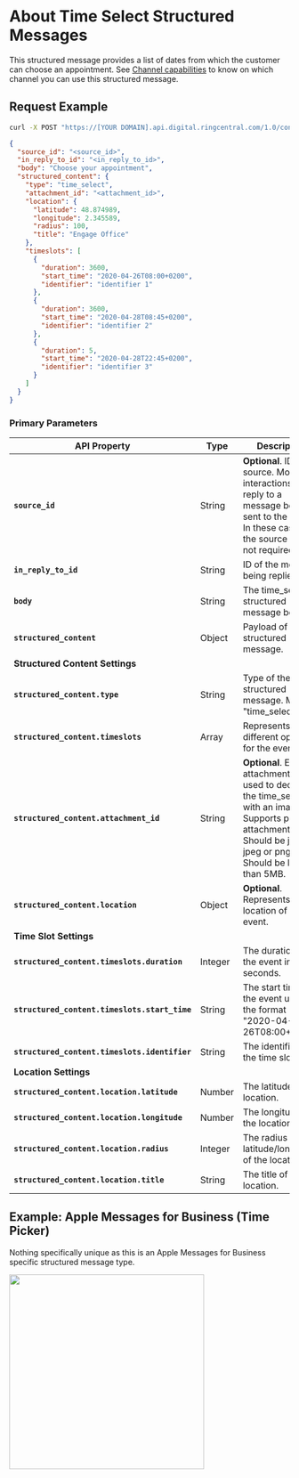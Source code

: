 # About Time Select Structured Messages

This structured message provides a list of dates from which the customer can choose an appointment. See [Channel capabilities](../#channel-capabilities) to know on which channel you can use this structured message.

## Request Example

```bash
curl -X POST "https://[YOUR DOMAIN].api.digital.ringcentral.com/1.0/contents"
```

```json
{
  "source_id": "<source_id>",
  "in_reply_to_id": "<in_reply_to_id>",
  "body": "Choose your appointment",
  "structured_content": {
    "type": "time_select",
    "attachment_id": "<attachment_id>",
    "location": {
      "latitude": 48.874989,
      "longitude": 2.345589,
      "radius": 100,
      "title": "Engage Office"
    },
    "timeslots": [
      {
        "duration": 3600,
        "start_time": "2020-04-26T08:00+0200",
        "identifier": "identifier 1"
      },
      {
        "duration": 3600,
        "start_time": "2020-04-28T08:45+0200",
        "identifier": "identifier 2"
      },
      {
        "duration": 5,
        "start_time": "2020-04-28T22:45+0200",
        "identifier": "identifier 3"
      }
    ]
  }
}
```

### Primary Parameters

| API Property | Type | Description |
|-|-|-|
| **`source_id`** | String | **Optional**. ID of the source. Most interactions are in reply to a message being sent to the agent. In these cases, the source ID is not required. |
| **`in_reply_to_id`** | String | ID of the message being replied to. |
| **`body`** | String | The time_select structured message body. |
| **`structured_content`** | Object | Payload of the structured message. |
| **Structured Content Settings** | | |
| **`structured_content.type`** | String | Type of the structured message. Must be "time_select". |
| **`structured_content.timeslots`** | Array | Represents the different options for the event. |
| **`structured_content.attachment_id`** | String | **Optional**. Existing attachment id used to decorate the time_select with an image.<br>Supports private attachments.<br>Should be jpg, jpeg or png.<br>Should be less than 5MB. |
| **`structured_content.location`** | Object | **Optional**. Represents the location of the event. |
| **Time Slot Settings** | | |
| **`structured_content.timeslots.duration`** | Integer | The duration of the event in seconds. |
| **`structured_content.timeslots.start_time`** | String | The start time of the event using the format "2020-04-26T08:00+0200". |
| **`structured_content.timeslots.identifier`** | String | The identifier of the time slot. |
| **Location Settings** | | |
| **`structured_content.location.latitude`** | Number | The latitude of the location. |
| **`structured_content.location.longitude`** | Number | The longitude of the location. |
| **`structured_content.location.radius`** | Integer | The radius around latitude/longitude of the location. |
| **`structured_content.location.title`** | String | The title of the location. |

## Example: Apple Messages for Business (Time Picker)

Nothing specifically unique as this is an Apple Messages for Business specific structured message type.

<img class="img-fluid" width="350" src="../../../img/structured-messages-time-select-apple-biz.png">
